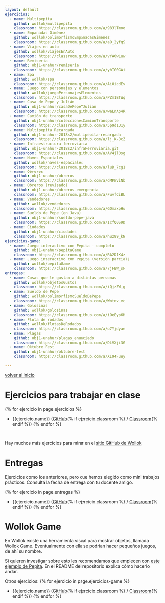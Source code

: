 ```yaml
---
layout: default
ejercicios:
  - name: Multipepita
    github: wollok/multipepita
    classroom: https://classroom.github.com/a/983lTmoo
  - name: Empanadas Giménez
    github: wollok/polimorfismoEmpanadasGimenez
    classroom: https://classroom.github.com/a/aO_2yfqS
  - name: Viajes en auto
    github: wollok/viajesEnAuto
    classroom: https://classroom.github.com/a/vYA0wLuw
  - name: Remiseria
    github: obj1-unahur/remiseria
    classroom: https://classroom.github.com/a/yhIG0GAi  
  - name: Spa
    github: wollok/spa
    classroom: https://classroom.github.com/a/Ai0icdEv
  - name: Juego con personajes y elementos
    github: wollok/juegoPersonajesElementos
    classroom: https://classroom.github.com/a/PZm1ETWq
  - name: Casa de Pepe y Julián
    github: obj1-unahur/casaDePepeYJulian
    classroom: https://classroom.github.com/a/waLnAp4R
  - name: Camión de transporte
    github: obj1-unahur/coleccionesCamionTransporte
    classroom: https://classroom.github.com/a/5p9d1U1y
  - name: Multipepita Recargada
    github: obj1-unahur-2018s2/multipepita-recargada
    classroom: https://classroom.github.com/a/lj_K-8cZ
  - name: Infraestructura ferroviaria
    github: obj1-unahur-2018s2/infraFerroviaria.git
    classroom: https://classroom.github.com/a/AV4jl0sg
  - name: Naves Espaciales
    github: wollok/naves-espaciales
    classroom: https://classroom.github.com/a/luD_7cg1
  - name: Obreros
    github: obj1-unahur/obreros
    classroom: https://classroom.github.com/a/dMPWviNb 
  - name: Obreros (revisado)
    github: obj1-unahur/obreros-emergencia
    classroom: https://classroom.github.com/a/FuvfCiBL
  - name: Vendedores
    github: wollok/vendedores
    classroom: https://classroom.github.com/a/GOmaxpHu
  - name: Sueldo de Pepe (en Java)
    github: obj1-unahur/sueldo-pepe-java
    classroom: https://classroom.github.com/a/IcfQ0S9D
  - name: Ciudades
    github: obj1-unahur/ciudades
    classroom: https://classroom.github.com/a/huz89_kN
ejercicios-game:
  - name: Juego interactivo con Pepita - completo
    github: obj1-unahur/pepitaGame
    classroom: https://classroom.github.com/a/RA2D1K4z
  - name: Juego interactivo con Pepita (versión parcial)
    github: wollok/pepitaGame
    classroom: https://classroom.github.com/a/7jFBW_sF
entregas:
  - name: Cosas que le gustan a distintas personas
    github: wollok/objetosGustos
    classroom: https://classroom.github.com/a/iQjzZW_g
  - name: Sueldo de Pepe
    github: wollok/polimorfismoSueldoDePepe
    classroom: https://classroom.github.com/a/Wntnv_vc    
  - name: Golosinas
    github: wollok/golosinas
    classroom: https://classroom.github.com/a/iOeEyp6H
  - name: Flota de rodados
    github: wollok/flotasDeRodados
    classroom: https://classroom.github.com/a/o7Yjdyae
  - name: Plagas
    github: obj1-unahur/plagas_enunciado
    classroom: https://classroom.github.com/a/DLVXji3G  
  - name: Oktubre Fest
    github: obj1-unahur/oktubre-fest
    classroom: https://classroom.github.com/a/XI94FuWy  
    
---
```

[volver al inicio](./index.md)  

# Ejercicios para trabajar en clase

{% for ejercicio in page.ejercicios %}
  * {{ejercicio.name}} ([GitHub](https://github.com/{{ejercicio.github}}){% if ejercicio.classroom %} / [Classroom]({{ejercicio.classroom}}){% endif %})
{% endfor %}

<br>

Hay muchos más ejercicios para mirar en el [sitio GitHub de Wollok](https://github.com/wollok)

# Entregas

Ejercicios como los anteriores, pero que hemos elegido como mini trabajos prácticos. Consultá la fecha de entrega con tu docente amigo.

{% for ejercicio in page.entregas %}
  * {{ejercicio.name}} ([GitHub](https://github.com/{{ejercicio.github}}){% if ejercicio.classroom %} / [Classroom]({{ejercicio.classroom}}){% endif %})
{% endfor %}

# Wollok Game

En Wollok existe una herramienta visual para mostrar objetos, llamada Wollok Game. Eventualmente con ella se podrían hacer pequeños juegos, de ahí su nombre.

Si quieren investigar sobre esto les recomendamos que empiecen con [este ejemplo de Pepita](https://github.com/wollok/pepitaGame/tree/demoFirstClass). En el README del repositorio explica cómo hacerlo andar.

Otros ejercicios:
{% for ejercicio in page.ejercicios-game %}
  * {{ejercicio.name}} ([GitHub](https://github.com/{{ejercicio.github}}){% if ejercicio.classroom %} / [Classroom]({{ejercicio.classroom}}){% endif %})
{% endfor %}
